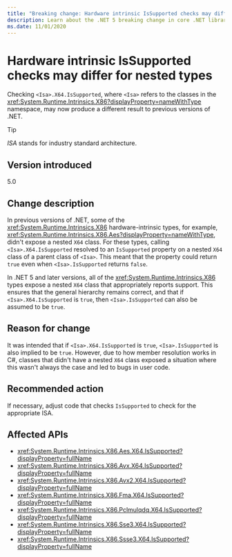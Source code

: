 ```yaml
---
title: "Breaking change: Hardware intrinsic IsSupported checks may differ for nested types"
description: Learn about the .NET 5 breaking change in core .NET libraries where checking X64.IsSupported for hardware intrinsics may now produce a different result.
ms.date: 11/01/2020
---
```

# Hardware intrinsic IsSupported checks may differ for nested types

Checking `<Isa>.X64.IsSupported`, where `<Isa>` refers to the classes in the <xref:System.Runtime.Intrinsics.X86?displayProperty=nameWithType> namespace, may now produce a different result to previous versions of .NET.

> [!TIP]
> *ISA* stands for industry standard architecture.

## Version introduced

5.0

## Change description

In previous versions of .NET, some of the <xref:System.Runtime.Intrinsics.X86> hardware-intrinsic types, for example, <xref:System.Runtime.Intrinsics.X86.Aes?displayProperty=nameWithType>, didn't expose a nested `X64` class. For these types, calling `<Isa>.X64.IsSupported` resolved to an `IsSupported` property on a nested `X64` class of a parent class of `<Isa>`. This meant that the property could return `true` even when `<Isa>.IsSupported` returns `false`.

In .NET 5 and later versions, all of the <xref:System.Runtime.Intrinsics.X86> types expose a nested `X64` class that appropriately reports support. This ensures that the general hierarchy remains correct, and that if `<Isa>.X64.IsSupported` is `true`, then `<Isa>.IsSupported` can also be assumed to be `true`.

## Reason for change

It was intended that if `<Isa>.X64.IsSupported` is `true`, `<Isa>.IsSupported` is also implied to be `true`. However, due to how member resolution works in C#, classes that didn't have a nested `X64` class exposed a situation where this wasn't always the case and led to bugs in user code.

## Recommended action

If necessary, adjust code that checks `IsSupported` to check for the appropriate ISA.

## Affected APIs

- <xref:System.Runtime.Intrinsics.X86.Aes.X64.IsSupported?displayProperty=fullName>
- <xref:System.Runtime.Intrinsics.X86.Avx.X64.IsSupported?displayProperty=fullName>
- <xref:System.Runtime.Intrinsics.X86.Avx2.X64.IsSupported?displayProperty=fullName>
- <xref:System.Runtime.Intrinsics.X86.Fma.X64.IsSupported?displayProperty=fullName>
- <xref:System.Runtime.Intrinsics.X86.Pclmulqdq.X64.IsSupported?displayProperty=fullName>
- <xref:System.Runtime.Intrinsics.X86.Sse3.X64.IsSupported?displayProperty=fullName>
- <xref:System.Runtime.Intrinsics.X86.Ssse3.X64.IsSupported?displayProperty=fullName>

<!--

### Category

Core .NET libraries

### Affected APIs

- `P:System.Runtime.Intrinsics.X86.Aes.X64.IsSupported`
- `P:System.Runtime.Intrinsics.X86.Avx.X64.IsSupported`
- `P:System.Runtime.Intrinsics.X86.Avx2.X64.IsSupported`
- `P:System.Runtime.Intrinsics.X86.Fma.X64.IsSupported`
- `P:System.Runtime.Intrinsics.X86.Pclmulqdq.X64.IsSupported`
- `P:System.Runtime.Intrinsics.X86.Sse3.X64.IsSupported`
- `P:System.Runtime.Intrinsics.X86.Ssse3.X64.IsSupported`

-->
